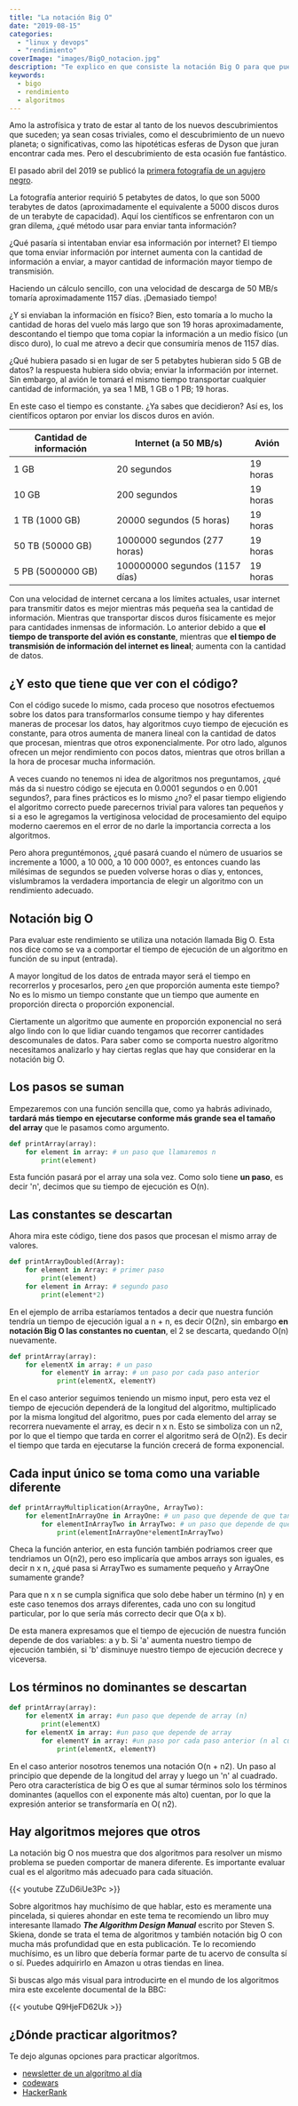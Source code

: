 ```yaml
---
title: "La notación Big O"
date: "2019-08-15"
categories: 
  - "linux y devops"
  - "rendimiento"
coverImage: "images/BigO_notacion.jpg"
description: "Te explico en que consiste la notación Big O para que puedas mejorar la eficiencia de tus algoritmos en tus aplicaciones."
keywords:
  - bigo
  - rendimiento
  - algoritmos
---
```


Amo la astrofísica y trato de estar al tanto de los nuevos descubrimientos que suceden; ya sean cosas triviales, como el descubrimiento de un nuevo planeta; o significativas, como las hipotéticas esferas de Dyson que juran encontrar cada mes. Pero el descubrimiento de esta ocasión fue fantástico. 

El pasado abril del 2019 se publicó la [primera fotografía de un agujero negro](https://www.bbc.com/mundo/noticias-47880446). 

La fotografía anterior requirió 5 petabytes de datos, lo que son 5000 terabytes de datos (aproximadamente el equivalente a 5000 discos duros de un terabyte de capacidad). Aquí los científicos se enfrentaron con un gran dilema, ¿qué método usar para enviar tanta información?

¿Qué pasaría si intentaban enviar esa información por internet? El tiempo que toma enviar información por internet aumenta con la cantidad de información a enviar, a mayor cantidad de información mayor tiempo de transmisión. 

Haciendo un cálculo sencillo, con una velocidad de descarga de 50 MB/s tomaría aproximadamente 1157 días. ¡Demasiado tiempo!

¿Y si enviaban la información en físico? Bien, esto tomaría a lo mucho la cantidad de horas del vuelo más largo que son 19 horas aproximadamente, descontando el tiempo que toma copiar la información a un medio físico (un disco duro), lo cual me atrevo a decir que consumiría menos de 1157 días.

¿Qué hubiera pasado si en lugar de ser 5 petabytes hubieran sido 5 GB de datos? la respuesta hubiera sido obvia; enviar la información por internet. Sin embargo, al avión le tomará el mismo tiempo transportar cualquier cantidad de información, ya sea 1 MB, 1 GB o 1 PB; 19 horas. 

En este caso el tiempo es constante. ¿Ya sabes que decidieron? Así es, los científicos optaron por enviar los discos duros en avión.

| Cantidad de información | Internet (a 50 MB/s)           | Avión    |
| ----------------------- | ------------------------------ | -------- |
| 1 GB                    | 20 segundos                    | 19 horas |
| 10 GB                   | 200 segundos                   | 19 horas |
| 1 TB (1000 GB)          | 20000 segundos (5 horas)       | 19 horas |
| 50 TB (50000 GB)        | 1000000 segundos (277 horas)   | 19 horas |
| 5 PB (5000000 GB)       | 100000000 segundos (1157 días) | 19 horas |

Con una velocidad de internet cercana a los límites actuales, usar internet para transmitir datos es mejor mientras más pequeña sea la cantidad de información. Mientras que transportar discos duros físicamente es mejor para cantidades inmensas de información. Lo anterior debido a que **el tiempo de transporte del avión es constante**, mientras que **el tiempo de transmisión de información del internet es lineal**; aumenta con la cantidad de datos.

## ¿Y esto que tiene que ver con el código?

Con el código sucede lo mismo, cada proceso que nosotros efectuemos sobre los datos para transformarlos consume tiempo y hay diferentes maneras de procesar los datos, hay algoritmos cuyo tiempo de ejecución es constante, para otros aumenta de manera lineal con la cantidad de datos que procesan, mientras que otros exponencialmente. Por otro lado, algunos ofrecen un mejor rendimiento con pocos datos, mientras que otros brillan a la hora de procesar mucha información.

A veces cuando no tenemos ni idea de algoritmos nos preguntamos, ¿qué más da si nuestro código se ejecuta en 0.0001 segundos o en 0.001 segundos?, para fines prácticos es lo mismo ¿no? el pasar tiempo eligiendo el algoritmo correcto puede parecernos trivial para valores tan pequeños y si a eso le agregamos la vertiginosa velocidad de procesamiento del equipo moderno caeremos en el error de no darle la importancia correcta a los algoritmos. 

Pero ahora preguntémonos, ¿qué pasará cuando el número de usuarios se incremente a 1000, a 10 000, a 10 000 000?, es entonces cuando las milésimas de segundos se pueden volverse horas o días y, entonces, vislumbramos la verdadera importancia de elegir un algoritmo con un rendimiento adecuado.

## Notación big O

Para evaluar este rendimiento se utiliza una notación llamada Big O. Esta nos dice como se va a comportar el tiempo de ejecución de un algoritmo en función de su input (entrada).

A mayor longitud de los datos de entrada mayor será el tiempo en recorrerlos y procesarlos, pero ¿en que proporción aumenta este tiempo? No es lo mismo un tiempo constante que un tiempo que aumente en proporción directa o proporción exponencial. 

Ciertamente un algoritmo que aumente en proporción exponencial no será algo lindo con lo que lidiar cuando tengamos que recorrer cantidades descomunales de datos. Para saber como se comporta nuestro algoritmo necesitamos analizarlo y hay ciertas reglas que hay que considerar en la notación big O.

## Los pasos se suman

Empezaremos con una función sencilla que, como ya habrás adivinado, **tardará más tiempo en ejecutarse conforme más grande sea el tamaño del array** que le pasamos como argumento.

```python
def printArray(array):
    for element in array: # un paso que llamaremos n
        print(element)
```

Esta función pasará por el array una sola vez. Como solo tiene **un paso**, es decir 'n', decimos que su tiempo de ejecución es O(n).

## Las constantes se descartan

Ahora mira este código, tiene dos pasos que procesan el mismo array de valores.

```python
def printArrayDoubled(Array):
    for element in Array: # primer paso
        print(element)
    for element in Array: # segundo paso
        print(element*2)
```

En el ejemplo de arriba estaríamos tentados a decir que nuestra función tendría un tiempo de ejecución igual a n + n, es decir O(2n), sin embargo **en notación Big O las constantes no cuentan**, el 2 se descarta, quedando O(n) nuevamente.

```python
def printArray(array):
    for elementX in array: # un paso
        for elementY in array: # un paso por cada paso anterior
            print(elementX, elementY)
```

En el caso anterior seguimos teniendo un mismo input, pero esta vez el tiempo de ejecución dependerá de la longitud del algoritmo, multiplicado por la misma longitud del algoritmo, pues por cada elemento del array se recorrera nuevamente el array, es decir n x n. Esto se simboliza con un n2, por lo que el tiempo que tarda en correr el algoritmo será de O(n2). Es decir el tiempo que tarda en ejecutarse la función crecerá de forma exponencial.

## Cada input único se toma como una variable diferente

```python
def printArrayMultiplication(ArrayOne, ArrayTwo):
    for elementInArrayOne in ArrayOne: # un paso que depende de que tan largo es ArrayOne
        for elementInArrayTwo in ArrayTwo: # un paso que depende de que tan largo ArrayTwo
            print(elementInArrayOne*elementInArrayTwo)
```

Checa la función anterior, en esta función también podriamos creer que tendriamos un O(n2), pero eso implicaría que ambos arrays son iguales, es decir n x n, ¿qué pasa si ArrayTwo es sumamente pequeño y ArrayOne sumamente grande? 

Para que n x n se cumpla significa que solo debe haber un término (n) y en este caso tenemos dos arrays diferentes, cada uno con su longitud particular, por lo que sería más correcto decir que O(a x b).

De esta manera expresamos que el tiempo de ejecución de nuestra función depende de dos variables: a y b. Si 'a' aumenta nuestro tiempo de ejecución también, si 'b' disminuye nuestro tiempo de ejecución decrece y viceversa.

## Los términos no dominantes se descartan

```python
def printArray(array):
    for elementX in array: #un paso que depende de array (n)
        print(elementX)
    for elementX in array: #un paso que depende de array 
        for elementY in array: #un paso por cada paso anterior (n al cuadrado)
            print(elementX, elementY)
```

En el caso anterior nosotros tenemos una notación O(n + n2). Un paso al principio que depende de la longitud del array y luego un 'n' al cuadrado. Pero otra característica de big O es que al sumar términos solo los términos dominantes (aquellos con el exponente más alto) cuentan, por lo que la expresión anterior se transformaría en O( n2).

## Hay algoritmos mejores que otros

La notación big O nos muestra que dos algoritmos para resolver un mismo problema se pueden comportar de manera diferente. Es importante evaluar cual es el algoritmo más adecuado para cada situación.

{{< youtube ZZuD6iUe3Pc >}}

Sobre algoritmos hay muchísimo de que hablar, esto es meramente una pincelada, si quieres ahondar en este tema te recomiendo un libro muy interesante llamado **_The Algorithm Design Manual_** escrito por Steven S. Skiena, donde se trata el tema de algoritmos y también notación big O con mucha más profundidad que en esta publicación. Te lo recomiendo muchísimo, es un libro que debería formar parte de tu acervo de consulta sí o sí. Puedes adquirirlo en Amazon u otras tiendas en linea.

Si buscas algo más visual para introducirte en el mundo de los algoritmos mira este excelente documental de la BBC:

{{< youtube Q9HjeFD62Uk >}}

## ¿Dónde practicar algoritmos?

Te dejo algunas opciones para practicar algorítmos.

* [newsletter de un algorítmo al día](https://coffeebytes.dev/un-problema-de-algoritmos-al-dia/) 
* [codewars](https://coffeebytes.dev/top-5-problemas-de-algoritmos-favoritos-en-codewars/)
* [HackerRank](https://www.hackerrank.com/)

